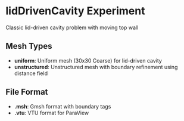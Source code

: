 # lidDrivenCavity Experiment

Classic lid-driven cavity problem with moving top wall

## Mesh Types

- **uniform**: Uniform mesh (30x30 Coarse) for lid-driven cavity
- **unstructured**: Unstructured mesh with boundary refinement using distance field

## File Format
- **.msh**: Gmsh format with boundary tags
- **.vtu**: VTU format for ParaView
